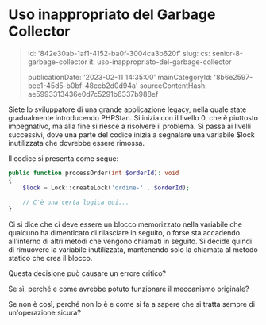 Uso inappropriato del Garbage Collector
=======================================

> id: '842e30ab-1af1-4152-ba0f-3004ca3b620f'
> slug:
> 	cs: senior-8-garbage-collector
> 	it: uso-inappropriato-del-garbage-collector
> 
> publicationDate: '2023-02-11 14:35:00'
> mainCategoryId: '8b6e2597-bee1-45d5-b0bf-48ccb2d0d94a'
> sourceContentHash: ae5993313436e0d7c5291b6337b988ef

Siete lo sviluppatore di una grande applicazione legacy, nella quale state gradualmente introducendo PHPStan. Si inizia con il livello 0, che è piuttosto impegnativo, ma alla fine si riesce a risolvere il problema. Si passa ai livelli successivi, dove una parte del codice inizia a segnalare una variabile $lock inutilizzata che dovrebbe essere rimossa.

Il codice si presenta come segue:

```php
public function processOrder(int $orderId): void
{
	$lock = Lock::createLock('ordine-' . $orderId);

	// C'è una certa logica qui...
}
```

Ci si dice che ci deve essere un blocco memorizzato nella variabile che qualcuno ha dimenticato di rilasciare in seguito, o forse sta accadendo all'interno di altri metodi che vengono chiamati in seguito. Si decide quindi di rimuovere la variabile inutilizzata, mantenendo solo la chiamata al metodo statico che crea il blocco.

Questa decisione può causare un errore critico?

Se sì, perché e come avrebbe potuto funzionare il meccanismo originale?

Se non è così, perché non lo è e come si fa a sapere che si tratta sempre di un'operazione sicura?
